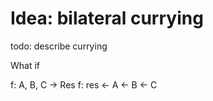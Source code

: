 # Idea: bilateral currying

todo: describe currying



What if

f: A, B, C -> Res
f: res <- A <- B <- C

